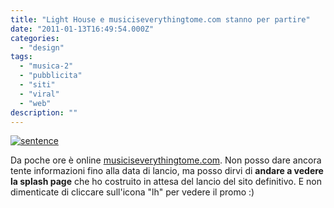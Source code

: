```yaml
---
title: "Light House e musiciseverythingtome.com stanno per partire"
date: "2011-01-13T16:49:54.000Z"
categories:
  - "design"
tags:
  - "musica-2"
  - "pubblicita"
  - "siti"
  - "viral"
  - "web"
description: ""
---
```


[![](https://enricodeleo.s3.eu-south-1.amazonaws.com/uploads/2011/01/sentence.png "sentence")](https://enricodeleo.s3.eu-south-1.amazonaws.com/uploads/2011/01/sentence.png")

Da poche ore è online [musiciseverythingtome.com](http://musiciseverythingtome.com/ "light house"). Non posso dare ancora tente informazioni fino alla data di lancio, ma posso dirvi di **andare a vedere la splash page** che ho costruito in attesa del lancio del sito definitivo. E non dimenticate di cliccare sull'icona "lh" per vedere il promo :)
